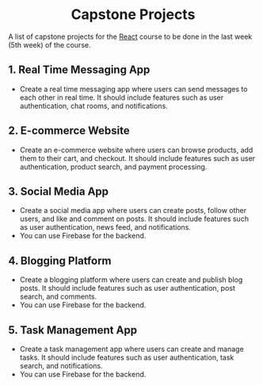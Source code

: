 <h1 align="center">Capstone Projects</h1>

A list of capstone projects for the <a href="https://github.com/zinduaschool/web-development-public/tree/main/React">React</a> course to be done in the last week (5th week) of the course.

## 1. Real Time Messaging App

- Create a real time messaging app where users can send messages to each other in real time. It should include features such as user authentication, chat rooms, and notifications.

## 2. E-commerce Website

- Create an e-commerce website where users can browse products, add them to their cart, and checkout. It should include features such as user authentication, product search, and payment processing.

## 3. Social Media App

- Create a social media app where users can create posts, follow other users, and like and comment on posts. It should include features such as user authentication, news feed, and notifications.
- You can use Firebase for the backend.

## 4. Blogging Platform

- Create a blogging platform where users can create and publish blog posts. It should include features such as user authentication, post search, and comments.
- You can use Firebase for the backend.

## 5. Task Management App

- Create a task management app where users can create and manage tasks. It should include features such as user authentication, task search, and notifications.
- You can use Firebase for the backend.